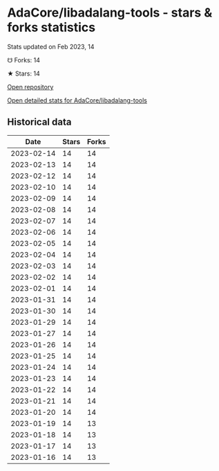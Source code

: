 # AdaCore/libadalang-tools - stars & forks statistics

Stats updated on Feb 2023, 14

☋ Forks: 14

★ Stars: 14

[Open repository](https://github.com/AdaCore/libadalang-tools)

[Open detailed stats for AdaCore/libadalang-tools](https://reviewgithub.com/rep/AdaCore/libadalang-tools)

## Historical data
| Date | Stars | Forks |
|------|-------|-------|
| 2023-02-14 | 14 | 14 | 
| 2023-02-13 | 14 | 14 | 
| 2023-02-12 | 14 | 14 | 
| 2023-02-10 | 14 | 14 | 
| 2023-02-09 | 14 | 14 | 
| 2023-02-08 | 14 | 14 | 
| 2023-02-07 | 14 | 14 | 
| 2023-02-06 | 14 | 14 | 
| 2023-02-05 | 14 | 14 | 
| 2023-02-04 | 14 | 14 | 
| 2023-02-03 | 14 | 14 | 
| 2023-02-02 | 14 | 14 | 
| 2023-02-01 | 14 | 14 | 
| 2023-01-31 | 14 | 14 | 
| 2023-01-30 | 14 | 14 | 
| 2023-01-29 | 14 | 14 | 
| 2023-01-27 | 14 | 14 | 
| 2023-01-26 | 14 | 14 | 
| 2023-01-25 | 14 | 14 | 
| 2023-01-24 | 14 | 14 | 
| 2023-01-23 | 14 | 14 | 
| 2023-01-22 | 14 | 14 | 
| 2023-01-21 | 14 | 14 | 
| 2023-01-20 | 14 | 14 | 
| 2023-01-19 | 14 | 13 | 
| 2023-01-18 | 14 | 13 | 
| 2023-01-17 | 14 | 13 | 
| 2023-01-16 | 14 | 13 | 

